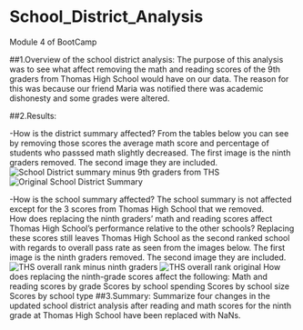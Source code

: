 # School_District_Analysis
Module 4 of BootCamp

##1.Overview of the school district analysis: 
  The purpose of this analysis was to see what affect removing the math and reading scores of the 9th graders from Thomas High School would have on our data.  The reason   for this was because our friend Maria was notified there was academic dishonesty and some grades were altered.

##2.Results: 

-How is the district summary affected?
  From the tables below you can see by removing those scores the average math score and percentage of students who passsed math slightly decreased.  The first image is the ninth graders removed.  The second image they are included.
  ![School District summary minus 9th graders from THS](https://user-images.githubusercontent.com/108240844/181361638-ed254e2a-9c59-4e60-a8e5-a7aa847f1598.png)
  ![Original School District Summary](https://user-images.githubusercontent.com/108240844/181361668-976d0e4c-172c-4b7b-a4f6-693d9de00fe3.png)

-How is the school summary affected?
  The school summary is not affected except for the 3 scores from Thomas High School that we removed.  
How does replacing the ninth graders’ math and reading scores affect Thomas High School’s performance relative to the other schools?
  Replacing these scores still leaves Thomas High School as the second ranked school with regards to overall pass rate as seen from the images below.   The first image is the ninth graders removed.  The second image they are included.
  ![THS overall rank minus ninth graders](https://user-images.githubusercontent.com/108240844/181364219-79c9fd29-1313-4861-a092-659e0cced277.png)
  ![THS overall rank original](https://user-images.githubusercontent.com/108240844/181364239-058ca8cf-176e-4e9c-8438-3b0d84da13d3.png)
How does replacing the ninth-grade scores affect the following:
Math and reading scores by grade
Scores by school spending
Scores by school size
Scores by school type
##3.Summary: Summarize four changes in the updated school district analysis after reading and math scores for the ninth grade at Thomas High School have been replaced with NaNs.
